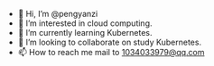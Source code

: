 - 👋 Hi, I’m @pengyanzi
- 👀 I’m interested in cloud computing.
- 🌱 I’m currently learning Kubernetes.
- 💞️ I’m looking to collaborate on study Kubernetes.
- 📫 How to reach me mail to 1034033979@qq.com

<!---
pengyanzi/pengyanzi is a ✨ special ✨ repository because its `README.md` (this file) appears on your GitHub profile.
You can click the Preview link to take a look at your changes.
--->
